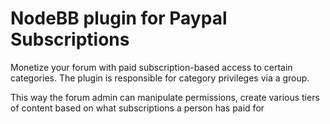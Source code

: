 # NodeBB plugin for Paypal Subscriptions

Monetize your forum with paid subscription-based access to certain categories. The plugin is responsible for category privileges via a group.

This way the forum admin can manipulate permissions, create various tiers of content based on what subscriptions a person has paid for 
